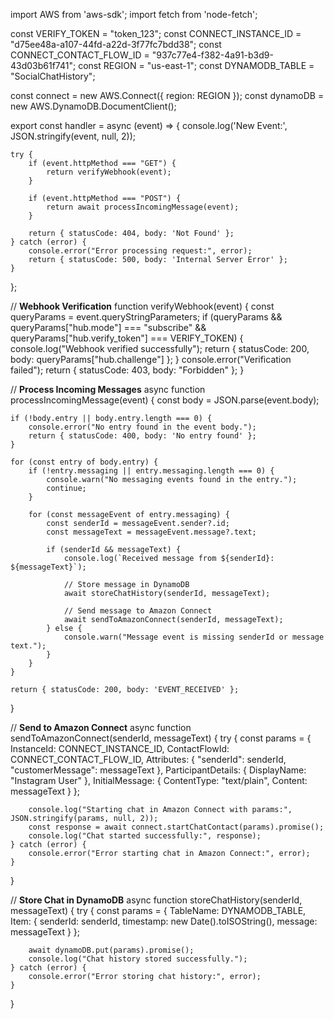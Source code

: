 import AWS from 'aws-sdk';
import fetch from 'node-fetch';

const VERIFY_TOKEN = "token_123";
const CONNECT_INSTANCE_ID = "d75ee48a-a107-44fd-a22d-3f77fc7bdd38";
const CONNECT_CONTACT_FLOW_ID = "937c77e4-f382-4a91-b3d9-43d03b61f741";
const REGION = "us-east-1";
const DYNAMODB_TABLE = "SocialChatHistory";

const connect = new AWS.Connect({ region: REGION });
const dynamoDB = new AWS.DynamoDB.DocumentClient();

export const handler = async (event) => {
    console.log('New Event:', JSON.stringify(event, null, 2));

    try {
        if (event.httpMethod === "GET") {
            return verifyWebhook(event);
        }

        if (event.httpMethod === "POST") {
            return await processIncomingMessage(event);
        }

        return { statusCode: 404, body: 'Not Found' };
    } catch (error) {
        console.error("Error processing request:", error);
        return { statusCode: 500, body: 'Internal Server Error' };
    }
};

// **Webhook Verification**
function verifyWebhook(event) {
    const queryParams = event.queryStringParameters;
    if (queryParams && queryParams["hub.mode"] === "subscribe" && queryParams["hub.verify_token"] === VERIFY_TOKEN) {
        console.log("Webhook verified successfully");
        return { statusCode: 200, body: queryParams["hub.challenge"] };
    }
    console.error("Verification failed");
    return { statusCode: 403, body: "Forbidden" };
}

// **Process Incoming Messages**
async function processIncomingMessage(event) {
    const body = JSON.parse(event.body);

    if (!body.entry || body.entry.length === 0) {
        console.error("No entry found in the event body.");
        return { statusCode: 400, body: 'No entry found' };
    }

    for (const entry of body.entry) {
        if (!entry.messaging || entry.messaging.length === 0) {
            console.warn("No messaging events found in the entry.");
            continue;
        }

        for (const messageEvent of entry.messaging) {
            const senderId = messageEvent.sender?.id;
            const messageText = messageEvent.message?.text;

            if (senderId && messageText) {
                console.log(`Received message from ${senderId}: ${messageText}`);
                
                // Store message in DynamoDB
                await storeChatHistory(senderId, messageText);

                // Send message to Amazon Connect
                await sendToAmazonConnect(senderId, messageText);
            } else {
                console.warn("Message event is missing senderId or message text.");
            }
        }
    }

    return { statusCode: 200, body: 'EVENT_RECEIVED' };
}

// **Send to Amazon Connect**
async function sendToAmazonConnect(senderId, messageText) {
    try {
        const params = {
            InstanceId: CONNECT_INSTANCE_ID,
            ContactFlowId: CONNECT_CONTACT_FLOW_ID,
            Attributes: {
                "senderId": senderId,
                "customerMessage": messageText
            },
            ParticipantDetails: {
                DisplayName: "Instagram User"
            },
            InitialMessage: {
                ContentType: "text/plain",
                Content: messageText
            }
        };

        console.log("Starting chat in Amazon Connect with params:", JSON.stringify(params, null, 2));
        const response = await connect.startChatContact(params).promise();
        console.log("Chat started successfully:", response);
    } catch (error) {
        console.error("Error starting chat in Amazon Connect:", error);
    }
}

// **Store Chat in DynamoDB**
async function storeChatHistory(senderId, messageText) {
    try {
        const params = {
            TableName: DYNAMODB_TABLE,
            Item: {
                senderId: senderId,
                timestamp: new Date().toISOString(),
                message: messageText
            }
        };

        await dynamoDB.put(params).promise();
        console.log("Chat history stored successfully.");
    } catch (error) {
        console.error("Error storing chat history:", error);
    }
}